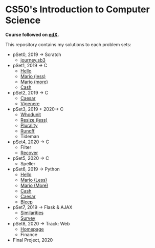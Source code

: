 # CS50's Introduction to Computer Science

**Course followed on [edX](https://www.edx.org/course/cs50s-introduction-to-computer-science).**

This repository contains my solutions to each problem sets:

- pSet0, 2019 → Scratch
    - [journey.sb3](./pSet0/journey.sb3)
- pSet1, 2019 → C 
    - [Hello](./pSet1/hello/)
    - [Mario (less)](./pSet1/mario/less/)
    - [Mario (more)](./pSet1/mario/more/)
    - [Cash](./pSet1/cash/)
- pSet2, 2019 → C
    - [Caesar](./pSet2/caesar/)
    - [Vigenere](./pSet2/vigenere/)
- pSet3, 2019 + 2020→ C
    - [Whodunit](./pSet3/whodunit/)
    - [Resize (less)](./pSet3/resize/less/)
    - [Plurality](./pSet3/plurality/)
    - [Runoff](./pSet3/runoff/)
    - Tideman
- pSet4, 2020 → C
    - Filter
    - [Recover](./pSet4/recover/)
- pSet5, 2020 → C
    - Speller
- pSet6, 2019 → Python
    - [Hello](./pSet6/hello/)
    - [Mario (Less)](./pSet6/mario/less/)
    - [Mario (More)](./pSet6/mario/more/)
    - [Cash](./pSet6/cash/)
    - [Caesar](./pSet6/caesar/)
    - [Bleep](./pSet6/bleep/)
- pSet7, 2019 → Flask & AJAX
    - [Similarities](./pSet7/similarities/)
    - [Survey](./pSet7/survey/)
- pSet8, 2020 → Track: Web
    - [Homepage](./pSet5/homepage/)
    - Finance
- Final Project, 2020
